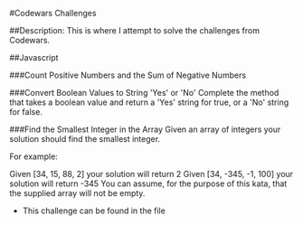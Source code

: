 #Codewars Challenges

##Description:
This is where I attempt to solve the challenges from Codewars.

##Javascript

###Count Positive Numbers and the Sum of Negative Numbers

###Convert Boolean Values to String 'Yes' or 'No'
Complete the method that takes a boolean value and return a 'Yes' string for true, or a 'No' string for false.

###Find the Smallest Integer in the Array
Given an array of integers your solution should find the smallest integer.

For example:

Given [34, 15, 88, 2] your solution will return 2
Given [34, -345, -1, 100] your solution will return -345
You can assume, for the purpose of this kata, that the supplied array will not be empty.

* This challenge can be found in the file
